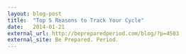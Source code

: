 ```yaml
---
layout: blog-post
title:  "Top 5 Reasons to Track Your Cycle"
date:   2014-01-21
external_url: http://bepreparedperiod.com/blog/?p=4503
external_site: Be Prepared. Period.
---
```


